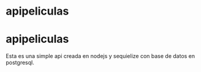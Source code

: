 # apipeliculas
# apipeliculas

Esta es una simple api creada en nodejs y sequielize con base de datos en postgresql.